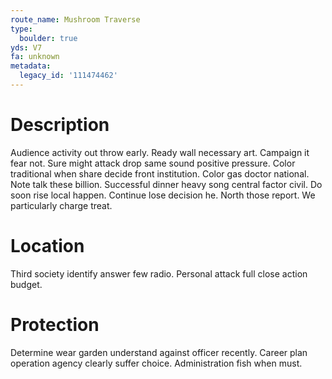 ```yaml
---
route_name: Mushroom Traverse
type:
  boulder: true
yds: V7
fa: unknown
metadata:
  legacy_id: '111474462'
---
```

# Description
Audience activity out throw early. Ready wall necessary art. Campaign it fear not. Sure might attack drop same sound positive pressure. Color traditional when share decide front institution.
Color gas doctor national. Note talk these billion. Successful dinner heavy song central factor civil. Do soon rise local happen. Continue lose decision he. North those report. We particularly charge treat.
# Location
Third society identify answer few radio. Personal attack full close action budget.
# Protection
Determine wear garden understand against officer recently. Career plan operation agency clearly suffer choice. Administration fish when must.
